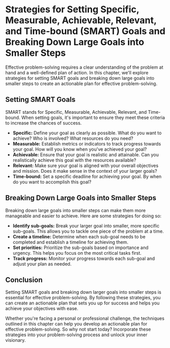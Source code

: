 # Strategies for Setting Specific, Measurable, Achievable, Relevant, and Time-bound (SMART) Goals and Breaking Down Large Goals into Smaller Steps

Effective problem-solving requires a clear understanding of the problem at hand and a well-defined plan of action. In this chapter, we'll explore strategies for setting SMART goals and breaking down large goals into smaller steps to create an actionable plan for effective problem-solving.

Setting SMART Goals
-------------------

SMART stands for Specific, Measurable, Achievable, Relevant, and Time-bound. When setting goals, it's important to ensure they meet these criteria to increase the chances of success.

* **Specific:** Define your goal as clearly as possible. What do you want to achieve? Who is involved? What resources do you need?
* **Measurable:** Establish metrics or indicators to track progress towards your goal. How will you know when you've achieved your goal?
* **Achievable:** Ensure that your goal is realistic and attainable. Can you realistically achieve this goal with the resources available?
* **Relevant:** Make sure your goal is aligned with your overall objectives and mission. Does it make sense in the context of your larger goals?
* **Time-bound:** Set a specific deadline for achieving your goal. By when do you want to accomplish this goal?

Breaking Down Large Goals into Smaller Steps
--------------------------------------------

Breaking down large goals into smaller steps can make them more manageable and easier to achieve. Here are some strategies for doing so:

* **Identify sub-goals:** Break your larger goal into smaller, more specific sub-goals. This allows you to tackle one piece of the problem at a time.
* **Create a timeline:** Determine when each sub-goal needs to be completed and establish a timeline for achieving them.
* **Set priorities:** Prioritize the sub-goals based on importance and urgency. This helps you focus on the most critical tasks first.
* **Track progress:** Monitor your progress towards each sub-goal and adjust your plan as needed.

Conclusion
----------

Setting SMART goals and breaking down larger goals into smaller steps is essential for effective problem-solving. By following these strategies, you can create an actionable plan that sets you up for success and helps you achieve your objectives with ease.

Whether you're facing a personal or professional challenge, the techniques outlined in this chapter can help you develop an actionable plan for effective problem-solving. So why not start today? Incorporate these strategies into your problem-solving process and unlock your inner visionary.

